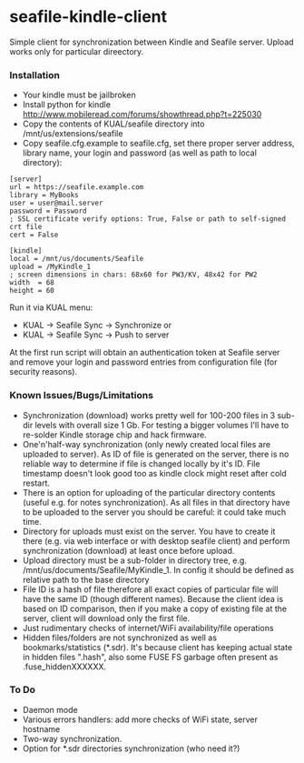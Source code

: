 # seafile-kindle-client
Simple client for synchronization between Kindle and Seafile server. Upload works only for particular direectory. 

### Installation

- Your kindle must be jailbroken
- Install python for kindle http://www.mobileread.com/forums/showthread.php?t=225030
- Copy the contents of KUAL/seafile directory into /mnt/us/extensions/seafile
- Copy seafile.cfg.example to seafile.cfg, set there proper server address, library name, your login and password (as well as path to local directory):
```
[server]
url = https://seafile.example.com
library = MyBooks
user = user@mail.server
password = Password
; SSL certificate verify options: True, False or path to self-signed crt file
cert = False

[kindle]
local = /mnt/us/documents/Seafile
upload = /MyKindle_1
; screen dimensions in chars: 68x60 for PW3/KV, 48x42 for PW2
width  = 68
height = 60
```
Run it via KUAL menu:
- KUAL -> Seafile Sync -> Synchronize
or
- KUAL -> Seafile Sync -> Push to server

At the first run script will obtain an authentication token at Seafile server and remove your login and password entries from configuration file (for security reasons).

### Known Issues/Bugs/Limitations
- Synchronization (download) works pretty well for 100-200 files in 3 sub-dir levels with overall size 1 Gb. For testing a bigger volumes I'll have to re-solder Kindle storage chip and hack firmware.
- One'n'half-way synchronization (only newly created local files are uploaded to server). As ID of file is generated on the server, there is no reliable way to determine if file is changed locally by it's ID. File timestamp doesn't look good too as kindle clock might reset after cold restart. 
- There is an option for uploading of the particular directory contents (useful e.g. for notes synchronization). As all files in that directory have to be uploaded to the server you should be careful: it could take much time.
- Directory for uploads must exist on the server. You have to create it there (e.g. via web interface or with desktop seafile client) and perform synchronization (download) at least once before upload.
- Upload directory must be a sub-folder in directory tree, e.g. /mnt/us/documents/Seafile/MyKindle_1. In config it should be defined as relative path to the base directory  
- File ID is a hash of file therefore all exact copies of particular file will have the same ID (though different names). Because the client idea is based on ID comparison, then if you make a copy of existing file at the server, client will download only the first file.
- Just rudimentary checks of internet/WiFi availability/file operations
- Hidden files/folders are not synchronized as well as bookmarks/statistics (*.sdr). It's because client has keeping actual state in hidden files ".hash", also some FUSE FS garbage often present as .fuse_hiddenXXXXXX.


### To Do
- Daemon mode
- Various errors handlers: add more checks of WiFi state, server hostname
- Two-way synchronization.
- Option for *.sdr directories synchronization (who need it?)